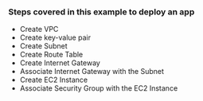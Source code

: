 <h3>Steps covered in this example to deploy an app</h3>

- Create VPC
- Create key-value pair
- Create Subnet
- Create Route Table
- Create Internet Gateway
- Associate Internet Gateway with the Subnet
- Create EC2 Instance
- Associate Security Group with the EC2 Instance
